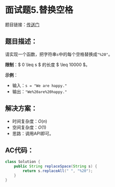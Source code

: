 # 面试题5.替换空格
题目链接：[传送门](https://leetcode-cn.com/problems/ti-huan-kong-ge-lcof/)

## 题目描述：
请实现一个函数，把字符串`s`中的每个空格替换成`"%20"`。

**限制**：$ 0 \leq s $ 的长度 $ \leq 10000 $。

**示例**：

- 输入：`s = "We are happy."`
- 输出：`"We%20are%20happy."`

## 解决方案：
- 时间复杂度：$O(n)$
- 空间复杂度：$O(1)$
- 思路：调用API即可。

## AC代码：
```java
class Solution {
	public String replaceSpace(String s) {
		return s.replaceAll(" ", "%20");
	}
}
```